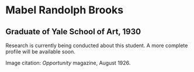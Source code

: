 # Mabel Randolph Brooks
## Graduate of Yale School of Art, 1930

Research is currently being conducted about this student. A more complete profile will be available soon.

Image citation: *Opportunity* magazine, August 1926.
